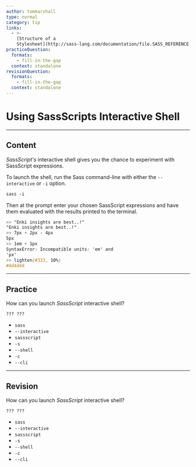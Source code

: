 ```yaml
---
author: tommarshall
type: normal
category: tip
links:
  - >-
    [Structure of a
    Stylesheet](http://sass-lang.com/documentation/file.SASS_REFERENCE.html#sassscript){website}
practiceQuestion:
  formats:
    - fill-in-the-gap
  context: standalone
revisionQuestion:
  formats:
    - fill-in-the-gap
  context: standalone
---
```


# Using SassScripts Interactive Shell


---

## Content

*SassScript's* interactive shell gives you the chance to experiment with SassScript expressions.

To launch the shell, run the Sass command-line with either the `--interactive` or  `-i` option.

```css
sass -i
```

Then at the prompt enter your chosen SassScript expressions and have them evaluated with the results printed to the terminal.

```css
>> "Enki insights are best..!"
"Enki insights are best..!"
>> 7px + 2px - 4px
5px
>> 1em + 1px
SyntaxError: Incompatible units: 'em' and
'px'
>> lighten(#333, 10%)
#4d4d4d
```


---

## Practice

How can you launch *SassScript* interactive shell?

```plain-text
??? ???
```

- `sass`
- `--interactive`
- `sassscript`
- `-s`
- `--shell`
- `-c`
- `--cli`


---

## Revision

How can you launch *SassScript* interactive shell?

```plain-text
??? ???
```

- `sass`
- `--interactive`
- `sassscript`
- `-s`
- `--shell`
- `-c`
- `--cli`
